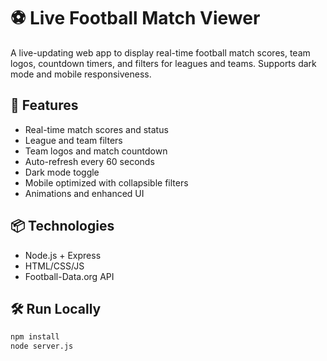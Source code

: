# ⚽ Live Football Match Viewer

A live-updating web app to display real-time football match scores, team logos, countdown timers, and filters for leagues and teams. Supports dark mode and mobile responsiveness.

## 🚀 Features

- Real-time match scores and status
- League and team filters
- Team logos and match countdown
- Auto-refresh every 60 seconds
- Dark mode toggle
- Mobile optimized with collapsible filters
- Animations and enhanced UI

## 📦 Technologies

- Node.js + Express
- HTML/CSS/JS
- Football-Data.org API

## 🛠️ Run Locally

```bash
npm install
node server.js